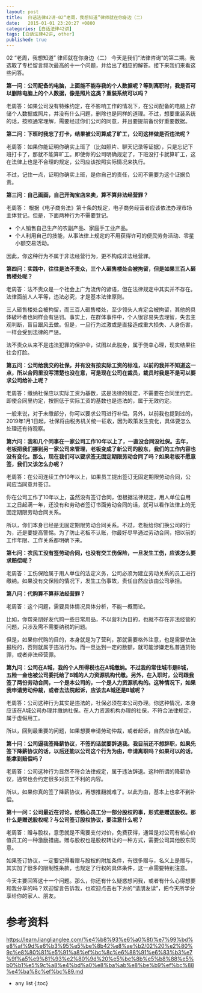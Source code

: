 ```yaml
---
layout: post
title:  白话法律42讲-02“老周，我想知道”律师就在你身边（二）
date:   2015-01-01 23:20:27 +0800
categories: [白话法律42讲]
tags: [白话法律42讲, other]
published: true
---
```




02 “老周，我想知道” 律师就在你身边（二）
今天是我们“法律咨询”的第二期。我选取了专栏留言频次最高的十一个问题，并给出了相应的解答。接下来我们来看这些问答。

**第一问：公司配备的电脑，上面能不能存我的个人数据呢？等到离职时，我是否可以删除电脑上的个人数据，像是照片这类？重装系统可以吗？**

老周答：如果公司没有特殊约定，在不影响工作的情况下，在公司配备的电脑上存储个人数据或照片，并没有什么问题，删除也是同样的道理。不过，想要重装系统的话，按照通常理解，需要经过你们公司的同意，并且要提前备份好重要数据。

**第二问：下班时我忘了打卡，结果被公司算成了旷工，公司这样做是否违法呢？**

老周答：如果你能证明你确实上班了（比如照片、聊天记录等证据），只是忘记下班打卡了，那就不能算旷工。即使你的公司明确规定了，下班没打卡就算旷工，这在法律上也是不合理的规定，公司应该按照实际情况来执行。

不过，记住一点，证明你确实上班，是你自己的责任，公司不需要为这个证据负责。

**第三问：自己画画，自己开淘宝店来卖，算不算非法经营罪？**

老周答： 根据《电子商务法》第十条的规定，电子商务经营者应该依法办理市场主体登记。但是，下面两种行为不需要登记。

* 个人销售自己生产的农副产品、家庭手工业产品。
* 个人利用自己的技能，从事法律上规定的不用获得许可的便民劳务活动、零星小额交易活动。

因此，你这种行为不属于非法经营行为，更不构成非法经营罪。

**第四问：实践中，往往是法不责众，三个人砸售楼处会被拘留，但是如果三百人砸售楼处呢？**

老周答：法不责众是一个社会上广为流传的谚语，但在法律规定中其实并不存在。法律面前人人平等，违法必究，才是基本法律原则。

三人砸售楼处会被拘留，而三百人砸售楼处，至少领头人肯定会被拘留，其他的具体破坏者也同样会有惩罚。事实上，在群体事件中，个人很容易失去理智，失去主观判断，盲目跟风去做。但是，一旦行为过激或是直接造成重大损失、人身伤害，一样会受到法律的严惩。

法不责众从来不是违法犯罪的保护伞，试图以此脱身，属于侥幸心理，现实结果往往会打脸。

**第五问：公司给我交的社保，并有没有按实际工资的标准，以前的我并不知道这一点，所以合同里没写清楚也没在意，可是现在公司在裁员，裁员时我是不是可以要求公司给补上呢？**

老周答：缴纳社保应以实际工资为基数，这是法律的规定，不需要在合同里约定。即使合同里约定，按照低于实际工资的基数也是违法的，属于无效约定。

一般来说，对于未缴部分，你可以要求公司进行补偿。另外，以前我也提到过的，2019年1月1日起，社保将由税务机关统一征收，因为政策发生变化，具体要怎么处理还有待观察。

**第六问：我和几个同事在一家公司工作10年以上了，一直没合同没社保。去年，老板把我们挪到另一家公司来管理，老板变成了新公司的股东，我们的工作内容也没有变化。那么，现在我们可以要求签无固定期限劳动合同了吗？如果老板不愿意签，我们又该怎么办呢？**

老周答：在公司连续工作10年以上，如果员工提出签订无固定期限劳动合同，公司应当同意并签订。

你在公司工作了10年以上，虽然没有签订合同，但根据法律规定，用人单位自用工之日起满一年，还没有和劳动者签订书面劳动合同的话，就可以看作法律上的无固定期限劳动合同关系。

所以，你们本身已经是无固定期限劳动合同关系。不过，老板给你们换公司的行为，还是要提高警惕。为了防止老板不认账，你最好尽早通过劳动合同，把以前的工作年限、工作关系都明确下来。

**第七问：农民工没有签劳动合同，也没有交工伤保险，一旦发生工伤，应该怎么要求赔偿呢？**

老周答：工伤保险属于用人单位的法定义务，公司必须为建立劳动关系的员工进行缴纳。如果没有交保险的情况下，发生工伤事故，责任自然应该由公司承担。

**第八问：代购算不算非法经营罪？**

老周答：这个问题，需要具体情况具体分析，不能一概而论。

比如，你帮亲朋好友代购一些日常用品，不以营利为目的，也就不存在非法经营的问题，只涉及需不需要纳税的问题。

但是，如果你代购的目的，本身就是为了营利，那就需要格外注意，也是需要依法报税的，否则就属于违法行为。而一旦达到一定的数额，就可能涉嫌走私普通货物罪，或者非法经营罪。

**第九问：公司在A城，我的个人所得税也在A城缴纳。不过我的常住城市是B城，五险一金也被公司委托给了B城的人力资源机构代缴。另外，在入职时，公司跟我签了两份劳动合同，一个是本公司的，一个是人力资源机构的。这种情况下，如果我申请劳动仲裁，或者去法院起诉，应该去A城还是B城呢？**

老周答：公司这种行为其实是违法的，社保必须在本公司办理。你这种情况，本身应该在A城公司办理并缴纳社保。在人力资源机构办理的社保，不符合法律规定，属于虚假用工。

所以，回到最重要的问题，如果想要申请劳动仲裁，或者起诉，自然应该在A城。

**第十问：公司逼我签降薪协议，不签的话就要辞退我。我目前还不想辞职，如果先签下降薪协议的话，以后还能以公司这个行为为由，申请离职吗？如果可以的话，能拿到赔偿吗？**

老周答：公司这种行为显然不符合法律规定，属于违法辞退。这种所谓的降薪协议，通常也会约定很多对员工不利的内容。

所以，如果你真的签了降薪协议，再想推翻就难了。以此为由，基本上也拿不到补偿。

**第十一问：公司最近在讨论，给核心员工分一部分股权的事，形式是赠送股权。那什么是赠送股权呢？与公司签订股权协议，要注意什么呢？**

老周答：赠与股权，意思就是不需要支付对价，免费获得，通常是对公司有核心价值员工的一种激励措施。赠与股权也是股权转让的一种方式，需要公司其他股东同意。

如果签订协议，一定要记得看赠与股权的附加条件，有很多赠与，名义上是赠与，其实加了很多的限制性条款，也规定了行权的具体条件，这一点需要特别注意。

今天主要回答这十一个问题。那么，你还有什么疑惑想问我，或者有什么心得想要和我分享的吗？欢迎留言告诉我，也欢迎点击右下方的“请朋友读”，把今天所学分享给你的家人、朋友。




# 参考资料

https://learn.lianglianglee.com/%e4%b8%93%e6%a0%8f/%e7%99%bd%e8%af%9d%e6%b3%95%e5%be%8b42%e8%ae%b2/02%20%e2%80%9c%e8%80%81%e5%91%a8%ef%bc%8c%e6%88%91%e6%83%b3%e7%9f%a5%e9%81%93%e2%80%9d%20%e5%be%8b%e5%b8%88%e5%b0%b1%e5%9c%a8%e4%bd%a0%e8%ba%ab%e8%be%b9%ef%bc%88%e4%ba%8c%ef%bc%89.md

* any list
{:toc}
